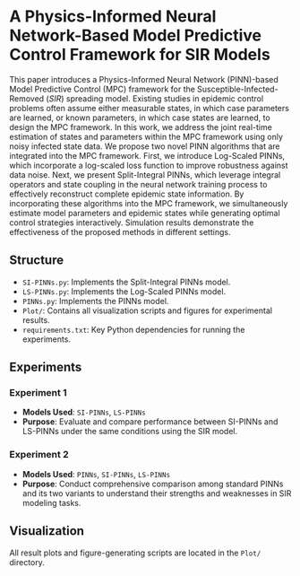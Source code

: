 # A Physics-Informed Neural Network-Based Model Predictive Control Framework for SIR Models
This paper introduces a Physics-Informed Neural Network (PINN)-based Model Predictive Control (MPC) framework for the Susceptible-Infected-Removed ($SIR$) spreading model. Existing studies in epidemic control problems often assume either measurable states, in which case parameters are learned, or known parameters, in which case states are learned, to design the MPC framework. In this work, we address the joint real-time estimation of states and parameters within the MPC framework using only noisy infected state data. We propose two novel PINN algorithms that are integrated into the MPC framework. First, we introduce Log-Scaled PINNs, which incorporate a log-scaled loss function to improve robustness against data noise. Next, we present Split-Integral PINNs, which leverage integral operators and state coupling in the neural network training process to effectively reconstruct complete epidemic state information. By incorporating these algorithms into the MPC framework, we simultaneously estimate model parameters and epidemic states while generating optimal control strategies interactively. Simulation results  demonstrate the effectiveness of the proposed methods in different settings.

## Structure
- `SI-PINNs.py`: Implements the Split-Integral PINNs model.
- `LS-PINNs.py`: Implements the Log-Scaled PINNs model.
- `PINNs.py`: Implements the PINNs model.
- `Plot/`: Contains all visualization scripts and figures for experimental results.
- `requirements.txt`: Key Python dependencies for running the experiments.

## Experiments

### Experiment 1
- **Models Used**: `SI-PINNs`, `LS-PINNs`
- **Purpose**: Evaluate and compare performance between SI-PINNs and LS-PINNs under the same conditions using the SIR model.

### Experiment 2
- **Models Used**: `PINNs`, `SI-PINNs`, `LS-PINNs`
- **Purpose**: Conduct comprehensive comparison among standard PINNs and its two variants to understand their strengths and weaknesses in SIR modeling tasks.

## Visualization
All result plots and figure-generating scripts are located in the `Plot/` directory.
